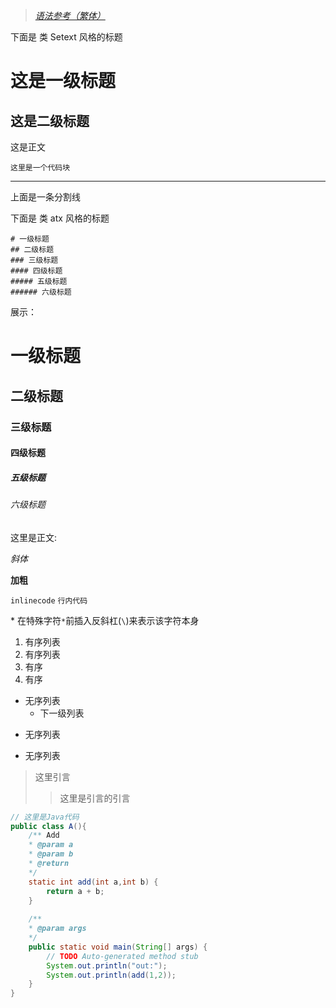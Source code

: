 > [*语法参考（繁体）*](https://github.com/othree/markdown-syntax-zhtw/tree/master)

下面是 类 Setext 风格的标题

这是一级标题
==============
这是二级标题
------------
这是正文

	这里是一个代码块

-------
上面是一条分割线

下面是 类 atx 风格的标题

	# 一级标题
	## 二级标题
	### 三级标题
	#### 四级标题
	##### 五级标题
	###### 六级标题

展示：

# 一级标题
## 二级标题
### 三级标题
#### 四级标题
##### 五级标题
###### 六级标题

这里是正文: 

*斜体* 

**加粗** 

`inlinecode` `行内代码`

\* 在特殊字符`*`前插入反斜杠(`\`)来表示该字符本身

1. 有序列表
2. 有序列表
1. 有序
1. 有序

- 无序列表
    * 下一级列表 
* 无序列表
+ 无序列表


> 这里引言
>> 这里是引言的引言

```java
// 这里是Java代码
public class A(){
	/** Add 
	* @param a
	* @param b
	* @return
	*/
	static int add(int a,int b) {
		return a + b;
	}
	
	/**
	* @param args
	*/
	public static void main(String[] args) {
		// TODO Auto-generated method stub
		System.out.println("out:");
		System.out.println(add(1,2));
	}
}
```